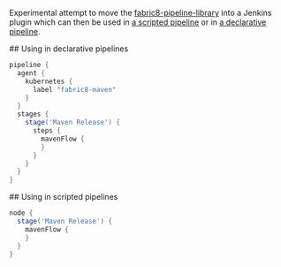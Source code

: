 Experimental attempt to move the [fabric8-pipeline-library](https://github.com/fabric8io/fabric8-pipeline-library) into a Jenkins plugin which can then be used in [a scripted pipeline](https://github.com/jstrachan/test-maven-flow-project/blob/scripted/Jenkinsfile) or in [a declarative pipeline](https://github.com/jstrachan/test-maven-flow-project/blob/master/Jenkinsfile).

## Using in declarative pipelines

```groovy
pipeline {
  agent {
    kubernetes {
      label "fabric8-maven"
    }
  }
  stages {
    stage('Maven Release') {
      steps {
        mavenFlow {
        }
      }
    }
  }
}
```

## Using in scripted pipelines

```groovy
node {
  stage('Maven Release') {
    mavenFlow {
    }
  }
}
```